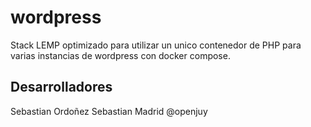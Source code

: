 # wordpress
Stack LEMP optimizado para utilizar un unico contenedor de PHP para varias instancias de wordpress con docker compose.

## Desarrolladores
Sebastian Ordoñez
Sebastian Madrid @openjuy
